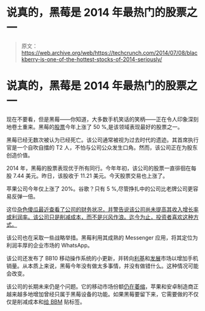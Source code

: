# 说真的，黑莓是 2014 年最热门的股票之一

> 原文：<https://web.archive.org/web/https://techcrunch.com/2014/07/08/blackberry-is-one-of-the-hottest-stocks-of-2014-seriously/>

# 说真的，黑莓是 2014 年最热门的股票之一

现在不要看，但是黑莓——你知道，大多数手机笑话的笑柄——正在令人印象深刻地卷土重来。黑莓的[股票](https://web.archive.org/web/20221207153114/https://www.google.com/finance?q=bbry&ei=xN67U9APiMKtAZ6-gLgI)今年上涨了 50 %,是该领域表现最好的股票之一。

黑莓已经无数次被认为已经死亡。该公司通常被视为过去时代的遗迹。其首席执行官是一个自吹自擂的 T2 人，不怕与公司公众发生口角。然而，该公司正在为股东创造价值。

2014 年，黑莓的股票表现优于所有同行。今年年初，该公司的股票一直徘徊在每股 7.44 美元。昨日，该股收于 11.21 美元。今天股票交易也上涨了。

苹果公司今年仅上涨了 20%。谷歌？只有 5 %,尽管挣扎中的公司比老牌公司更容易反弹一倍。

这位[杂色傻瓜最近查看了公司的财务状况，并警告说该公司尚未提高其收入增长率或利润率。该公司只是削减成本，而不是兴风作浪。迄今为止，投资者喜欢这种方式。](https://web.archive.org/web/20221207153114/http://www.fool.com/investing/general/2014/07/07/is-blackberry-ltd-destined-for-greatness.aspx)

该公司也在采取一些战略举措。黑莓利用其成熟的 Messenger 应用，将其定位为利润丰厚的企业市场的 WhatsApp。

该公司还发布了 BB10 移动操作系统的小更新，并转向[利基](https://web.archive.org/web/20221207153114/https://beta.techcrunch.com/2014/04/15/blackberry-nanthealth/)和[发展](https://web.archive.org/web/20221207153114/https://beta.techcrunch.com/2014/05/13/blackberry-z3/)市场以增加手机销量。从本质上来说，黑莓今年没有做太多事情，并没有做错什么。这种情况可能会改变。

该公司的长期未来仍是个问题。它的移动市场份额[仍在萎缩](https://web.archive.org/web/20221207153114/http://www.comscore.com/Insights/Market-Rankings/comScore-Reports-May-2014-U.S.-Smartphone-Subscriber-Market-Share)，苹果和安卓制造商正越来越多地增加曾经只属于黑莓设备的功能。如果黑莓要留下来，它需要做的不仅仅是削减成本和[给 BBM](https://web.archive.org/web/20221207153114/https://beta.techcrunch.com/2014/02/21/bbm-adds-stickers-and-a-store-to-try-to-keep-up-with-the-messaging-joneses/) 贴标签。